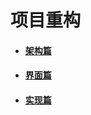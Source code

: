 # 项目重构

* #### [架构篇](/Android-Related/Project-Restructure/Framework.md)
* #### [界面篇](/Android-Related/Project-Restructure/View.md)
* #### [实现篇](/Android-Related/Project-Restructure/Realization.md)



